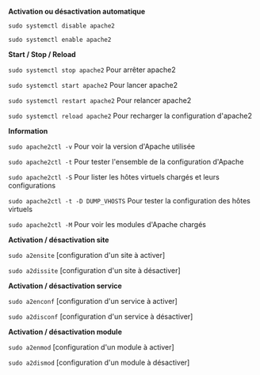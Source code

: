 **Activation ou désactivation automatique**

`sudo systemctl disable apache2`

`sudo systemctl enable apache2`

**Start / Stop / Reload**

`sudo systemctl stop apache2` Pour arrêter apache2

`sudo systemctl start apache2` Pour lancer apache2

`sudo systemctl restart apache2` Pour relancer apache2

`sudo systemctl reload apache2` Pour recharger la configuration d'apache2

**Information**

`sudo apache2ctl -v` Pour voir la version d'Apache utilisée

`sudo apache2ctl -t` Pour tester l'ensemble de la configuration d'Apache

`sudo apache2ctl -S` Pour lister les hôtes virtuels chargés et leurs configurations

`sudo apache2ctl -t -D DUMP_VHOSTS` Pour tester la configuration des hôtes virtuels

`sudo apache2ctl -M` Pour voir les modules d'Apache chargés

**Activation / désactivation site**

`sudo a2ensite` [configuration d'un site à activer]

`sudo a2dissite` [configuration d'un site à désactiver]

**Activation / désactivation service**

`sudo a2enconf` [configuration d'un service à activer]

`sudo a2disconf` [configuration d'un service à désactiver]

**Activation / désactivation module**

`sudo a2enmod` [configuration d'un module à activer]

`sudo a2dismod` [configuration d'un module à désactiver]
